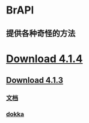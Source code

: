 # BrAPI 

## 提供各种奇怪的方法 

# [Download 4.1.4](https://github.com/BryanSer/BrAPI/raw/master/BrAPI-Release-4.1.4-jar-with-dependencies.jar) 
## [Download 4.1.3](https://github.com/BryanSer/BrAPI/raw/master/BrAPI-Release-4.1.3-jar-with-dependencies.jar) 

### [文档](https://bryanser.github.io/BrAPI/JavaDoc/) 
### [dokka](https://github.com/BryanSer/BrAPI/blob/gh-pages/dokka/-br-a-p-i/index.md)